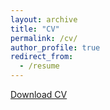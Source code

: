 ```yaml
---
layout: archive
title: "CV"
permalink: /cv/
author_profile: true
redirect_from:
  - /resume
---
```


[Download CV](http://ngancz.github.io/files/Naomi_Gancz_CV_10.1.24_noemail.pdf)


